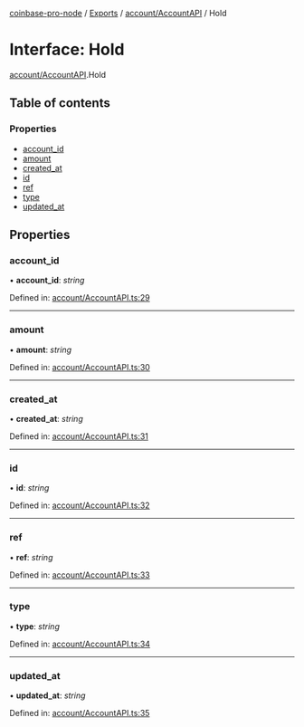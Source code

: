 [coinbase-pro-node](../README.md) / [Exports](../modules.md) / [account/AccountAPI](../modules/account_accountapi.md) / Hold

# Interface: Hold

[account/AccountAPI](../modules/account_accountapi.md).Hold

## Table of contents

### Properties

- [account\_id](account_accountapi.hold.md#account_id)
- [amount](account_accountapi.hold.md#amount)
- [created\_at](account_accountapi.hold.md#created_at)
- [id](account_accountapi.hold.md#id)
- [ref](account_accountapi.hold.md#ref)
- [type](account_accountapi.hold.md#type)
- [updated\_at](account_accountapi.hold.md#updated_at)

## Properties

### account\_id

• **account\_id**: *string*

Defined in: [account/AccountAPI.ts:29](https://github.com/bennycode/coinbase-pro-node/blob/760c258/src/account/AccountAPI.ts#L29)

___

### amount

• **amount**: *string*

Defined in: [account/AccountAPI.ts:30](https://github.com/bennycode/coinbase-pro-node/blob/760c258/src/account/AccountAPI.ts#L30)

___

### created\_at

• **created\_at**: *string*

Defined in: [account/AccountAPI.ts:31](https://github.com/bennycode/coinbase-pro-node/blob/760c258/src/account/AccountAPI.ts#L31)

___

### id

• **id**: *string*

Defined in: [account/AccountAPI.ts:32](https://github.com/bennycode/coinbase-pro-node/blob/760c258/src/account/AccountAPI.ts#L32)

___

### ref

• **ref**: *string*

Defined in: [account/AccountAPI.ts:33](https://github.com/bennycode/coinbase-pro-node/blob/760c258/src/account/AccountAPI.ts#L33)

___

### type

• **type**: *string*

Defined in: [account/AccountAPI.ts:34](https://github.com/bennycode/coinbase-pro-node/blob/760c258/src/account/AccountAPI.ts#L34)

___

### updated\_at

• **updated\_at**: *string*

Defined in: [account/AccountAPI.ts:35](https://github.com/bennycode/coinbase-pro-node/blob/760c258/src/account/AccountAPI.ts#L35)
